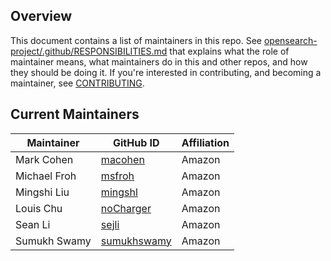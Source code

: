 ## Overview

This document contains a list of maintainers in this repo. See [opensearch-project/.github/RESPONSIBILITIES.md](https://github.com/opensearch-project/.github/blob/main/RESPONSIBILITIES.md#maintainer-responsibilities) that explains what the role of maintainer means, what maintainers do in this and other repos, and how they should be doing it. If you're interested in contributing, and becoming a maintainer, see [CONTRIBUTING](CONTRIBUTING.md).

## Current Maintainers

| Maintainer   | GitHub ID                             | Affiliation |
| ------------ | ------------------------------------- | ----------- |
| Mark Cohen   | [macohen](https://github.com/macohen) | Amazon      |
| Michael Froh | [msfroh](https://github.com/msfroh)   | Amazon      |
| Mingshi Liu  | [mingshl](https://github.com/mingshl) | Amazon      |
| Louis Chu    | [noCharger](https://github.com/noCharger) | Amazon  |
| Sean Li      | [sejli](https://github.com/sejli)     | Amazon |
| Sumukh Swamy | [sumukhswamy](https://github.com/sumukhswamy) | Amazon |
